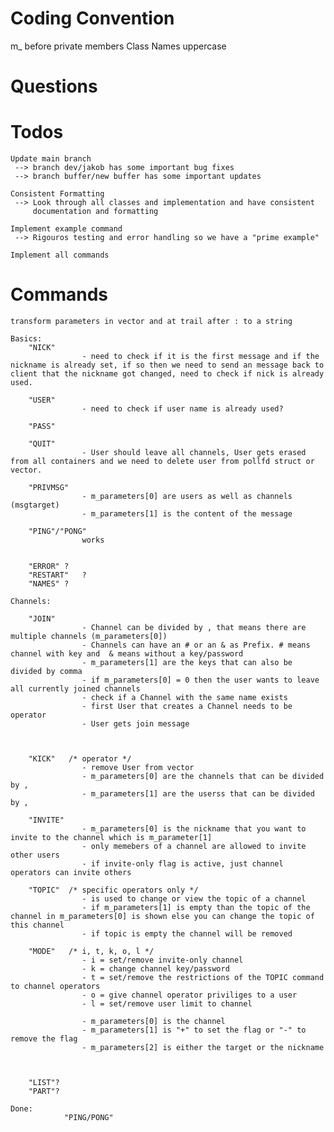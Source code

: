 # Coding Convention
m_ before private members
Class Names uppercase

# Questions

# Todos

    Update main branch
     --> branch dev/jakob has some important bug fixes
     --> branch buffer/new buffer has some important updates
	
    Consistent Formatting
     --> Look through all classes and implementation and have consistent
         documentation and formatting

    Implement example command
     --> Rigouros testing and error handling so we have a "prime example"

    Implement all commands

# Commands
    transform parameters in vector and at trail after : to a string

    Basics:
        "NICK"
					- need to check if it is the first message and if the nickname is already set, if so then we need to send an message back to client that the nickname got changed, need to check if nick is already used.

        "USER"
					- need to check if user name is already used?

        "PASS"

        "QUIT"
					- User should leave all channels, User gets erased from all containers and we need to delete user from pollfd struct or vector.

        "PRIVMSG"
					- m_parameters[0] are users as well as channels (msgtarget)
					- m_parameters[1] is the content of the message

        "PING"/"PONG"
					works


        "ERROR" ?
        "RESTART"	?
        "NAMES" ?

    Channels:
				
        "JOIN"
					- Channel can be divided by , that means there are multiple channels (m_parameters[0])
					- Channels can have an # or an & as Prefix. # means channel with key and  & means without a key/password
					- m_parameters[1] are the keys that can also be divided by comma
					- if m_parameters[0] = 0 then the user wants to leave all currently joined channels
					- check if a Channel with the same name exists
					- first User that creates a Channel needs to be operator
					- User gets join message



        "KICK"   /* operator */
					- remove User from vector
					- m_parameters[0] are the channels that can be divided by ,
					- m_parameters[1] are the userss that can be divided by ,

        "INVITE"
					- m_parameters[0] is the nickname that you want to invite to the channel which is m_parameter[1]
					- only memebers of a channel are allowed to invite other users
					- if invite-only flag is active, just channel operators can invite others

        "TOPIC"  /* specific operators only */
					- is used to change or view the topic of a channel
					- if m_parameters[1] is empty than the topic of the channel in m_parameters[0] is shown else you can change the topic of this channel
					- if topic is empty the channel will be removed

        "MODE"   /* i, t, k, o, l */
					- i = set/remove invite-only channel
					- k = change channel key/password
					- t = set/remove the restrictions of the TOPIC command to channel operators
					- o = give channel operator priviliges to a user
					- l = set/remove user limit to channel

					- m_parameters[0] is the channel
					- m_parameters[1] is "+" to set the flag or "-" to remove the flag
					- m_parameters[2] is either the target or the nickname 



        "LIST"?
        "PART"?

    Done:
				"PING/PONG"

